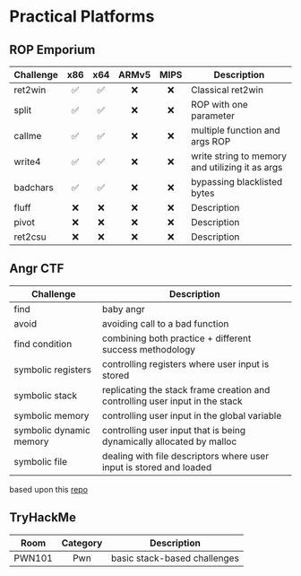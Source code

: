 # Practical Platforms 
## ROP Emporium
| Challenge | x86 | x64 | ARMv5 | MIPS |  Description | 
| --- | :---: | :---: | :---: | :---: | --- |
| ret2win | ✅ | ✅ | ❌ | ❌ | Classical ret2win | 
| split | ✅ | ✅ | ❌ | ❌ | ROP with one parameter | 
| callme | ✅ | ✅ | ❌ | ❌ | multiple function and args ROP | 
| write4 | ✅ | ✅ | ❌ | ❌ | write string to memory and utilizing it as args | 
| badchars | ✅ | ✅ | ❌ | ❌ | bypassing blacklisted bytes | 
| fluff | ❌ | ❌ | ❌ | ❌ | Description | 
| pivot | ❌ | ❌ | ❌ | ❌ | Description | 
| ret2csu | ❌ | ❌ | ❌ | ❌ | Description | 

## Angr CTF
| Challenge | Description | 
| --- | --- |
| find | baby angr |
| avoid | avoiding call to a bad function |
| find condition | combining both practice + different success methodology |
| symbolic registers | controlling registers where user input is stored |
| symbolic stack | replicating the stack frame creation and controlling user input in the stack |
| symbolic memory | controlling user input in the global variable |
| symbolic dynamic memory | controlling user input that is being dynamically allocated by malloc |
| symbolic file | dealing with file descriptors where user input is stored and loaded |

based upon this [repo](https://github.com/jakespringer/angr_ctf)

## TryHackMe
| Room | Category | Description | 
| --- | :---: | --- |
| PWN101 | Pwn | basic stack-based challenges  | 